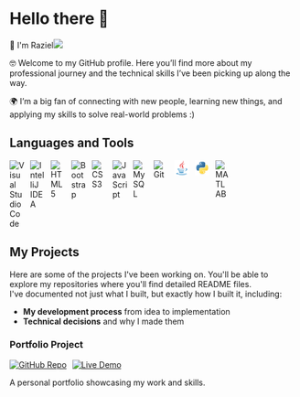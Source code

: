 <h1>Hello there 👋</h1> 

<p> 🌱 I'm Raziel<img src="https://media.giphy.com/media/WUlplcMpOCEmTGBtBW/giphy.gif" width="50"></p>
<p>🤓 Welcome to my GitHub profile. Here you’ll find more about my professional journey and the technical skills I’ve been picking up along the way.</p>
<p> 🌍 I’m a big fan of connecting with new people, learning new things, and applying my skills to solve real-world problems :)</p>

<h2>Languages and Tools</h2>
<img align="left" alt="Visual Studio Code" width="26px" src="https://cdn.jsdelivr.net/gh/devicons/devicon/icons/vscode/vscode-original.svg" style="padding-right:10px;" />
<img align="left" alt="IntelliJ IDEA" width="26px" src="https://cdn.jsdelivr.net/gh/devicons/devicon/icons/intellij/intellij-original.svg" style="padding-right:10px;" />
<img align="left" alt="HTML5" width="26px" src="https://cdn.jsdelivr.net/gh/devicons/devicon/icons/html5/html5-original.svg" style="padding-right:10px;" />
<img align="left" alt="Bootstrap" width="26px" src="https://cdn.jsdelivr.net/gh/devicons/devicon/icons/bootstrap/bootstrap-original.svg" style="padding-right:10px;" />
<img align="left" alt="CSS3" width="26px" src="https://cdn.jsdelivr.net/gh/devicons/devicon/icons/css3/css3-original.svg" style="padding-right:10px;" />
<img align="left" alt="JavaScript" width="26px" src="https://cdn.jsdelivr.net/gh/devicons/devicon/icons/javascript/javascript-original.svg" style="padding-right:10px;" />
<img align="left" alt="MySQL" width="26px" src="https://cdn.jsdelivr.net/gh/devicons/devicon/icons/mysql/mysql-original.svg" style="padding-right:10px;" />
<img align="left" alt="Git" width="26px" src="https://cdn.jsdelivr.net/gh/devicons/devicon/icons/git/git-original.svg" style="padding-right:10px;" />
<img align="left" alt="Java" width="26px" src="https://raw.githubusercontent.com/devicons/devicon/master/icons/java/java-original.svg" style="padding-right:10px;" />
<img align="left" alt="Python" width="26px" src="https://raw.githubusercontent.com/devicons/devicon/master/icons/python/python-original.svg" style="padding-right:10px;" />
<img align="left" alt="MATLAB" width="26px" src="https://cdn.jsdelivr.net/gh/devicons/devicon/icons/matlab/matlab-original.svg" style="padding-right:10px;" />
<br style="clear:both;" /> 

## My Projects


Here are some of the projects I've been working on. You'll be able to explore my repositories where you'll find detailed README files.  
I've documented not just what I built, but exactly how I built it, including:

- **My development process** from idea to implementation
- **Technical decisions** and why I made them

### Portfolio Project
  <span style="display: inline-flex; gap: 10px;">
    <a href="https://github.com/RazielGMoncayo/myPortfolioRGM">
      <img src="https://img.shields.io/badge/GitHub-Repo-blue?style=for-the-badge&logo=github" alt="GitHub Repo">
    </a>
    <a href="https://razielgmoncayo.github.io/myPortfolioRGM/">
      <img src="https://img.shields.io/badge/Live-Demo-green?style=for-the-badge" alt="Live Demo">
    </a>
  </span>
  
  A personal portfolio showcasing my work and skills.